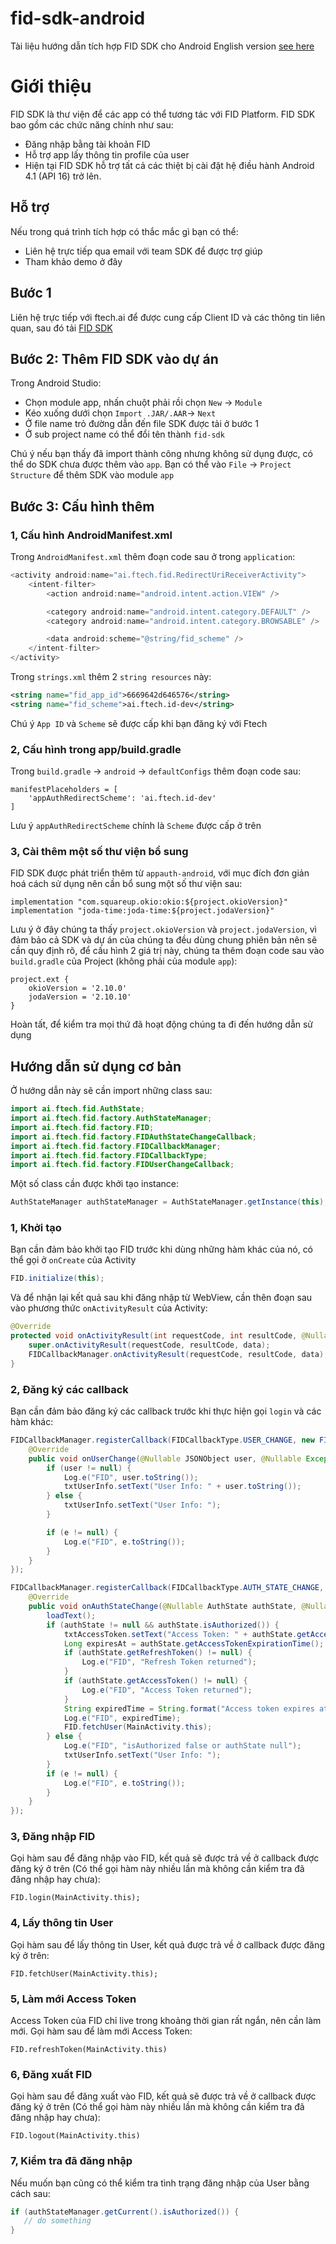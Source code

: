 # fid-sdk-android

Tài liệu hướng dẫn tích hợp FID SDK cho Android
English version [see here](./README.md)

# Giới thiệu
FID SDK là thư viện để các app có thể tương tác với FID Platform. FID SDK bao gồm các chức năng chính như sau:
- Đăng nhập bằng tài khoản FID
- Hỗ trợ app lấy thông tin profile của user
- Hiện tại FID SDK hỗ trợ tất cả các thiệt bị cài đặt hệ điều hành Android 4.1 (API 16) trở lên.

## Hỗ trợ
Nếu trong quá trình tích hợp có thắc mắc gì bạn có thể:

- Liên hệ trực tiếp qua email với team SDK để được trợ giúp
- Tham khảo demo ở đây

## Bước 1
Liên hệ trực tiếp với ftech.ai để được cung cấp Client ID và các thông tin liên quan, sau đó tải [FID SDK](https://github.com/n76i/fid-sdk-android-demo/raw/main/fid-sdk/fid-sdk-release.aar)
## Bước 2: Thêm FID SDK vào dự án
Trong Android Studio:
- Chọn module app, nhấn chuột phải rồi chọn `New` -> `Module`
- Kéo xuống dưới chọn `Import .JAR/.AAR`-> `Next`
- Ở file name trỏ đường dẫn đến file SDK được tải ở bước 1
- Ở sub project name có thể đổi tên thành `fid-sdk`

Chú ý nếu bạn thấy đã import thành công nhưng không sử dụng được, có thể do SDK chưa được thêm vào `app`. Bạn có thể vào `File` -> `Project Structure` để thêm SDK vào module `app`
## Bước 3: Cấu hình thêm
### 1, Cấu hình AndroidManifest.xml
Trong `AndroidManifest.xml` thêm đoạn code sau ở trong `application`:
```java
<activity android:name="ai.ftech.fid.RedirectUriReceiverActivity">
    <intent-filter>
        <action android:name="android.intent.action.VIEW" />

        <category android:name="android.intent.category.DEFAULT" />
        <category android:name="android.intent.category.BROWSABLE" />

        <data android:scheme="@string/fid_scheme" />
    </intent-filter>
</activity>
```

Trong `strings.xml` thêm 2 `string resources` này:
```xml
<string name="fid_app_id">6669642d646576</string>
<string name="fid_scheme">ai.ftech.id-dev</string>
```

Chú ý `App ID` và `Scheme` sẽ được cấp khi bạn đăng ký với Ftech
### 2, Cấu hình trong app/build.gradle
Trong `build.gradle` -> `android` -> `defaultConfigs` thêm đoạn code sau:
```
manifestPlaceholders = [
    'appAuthRedirectScheme': 'ai.ftech.id-dev'
]
```

Lưu ý `appAuthRedirectScheme` chính là `Scheme` được cấp ở trên
### 3, Cài thêm một số thư viện bổ sung
FID SDK được phát triển thêm từ `appauth-android`, với mục đích đơn giản hoá cách sử dụng nên cần bổ sung một số thư viện sau:
```
implementation "com.squareup.okio:okio:${project.okioVersion}"
implementation "joda-time:joda-time:${project.jodaVersion}"
```

Lưu ý ở đây chúng ta thấy `project.okioVersion` và `project.jodaVersion`, vì đảm bảo cả SDK và dự án của chúng ta đều dùng chung phiên bản nên sẽ cần quy định rõ, để cấu hình 2 giá trị này, chúng ta thêm đoạn code sau vào `build.gradle` của Project (không phải của module `app`):
```
project.ext {
    okioVersion = '2.10.0'
    jodaVersion = '2.10.10'
}
```
Hoàn tất, để kiểm tra mọi thứ đã hoạt động chúng ta đi đến hướng dẫn sử dụng

## Hướng dẫn sử dụng cơ bản
Ở hướng dẫn này sẽ cần import những class sau:
```java
import ai.ftech.fid.AuthState;
import ai.ftech.fid.factory.AuthStateManager;
import ai.ftech.fid.factory.FID;
import ai.ftech.fid.factory.FIDAuthStateChangeCallback;
import ai.ftech.fid.factory.FIDCallbackManager;
import ai.ftech.fid.factory.FIDCallbackType;
import ai.ftech.fid.factory.FIDUserChangeCallback;
```

Một số class cần được khởi tạo instance:
```java
AuthStateManager authStateManager = AuthStateManager.getInstance(this);
```

### 1, Khởi tạo
Bạn cần đảm bảo khởi tạo FID trước khi dùng những hàm khác của nó, có thể gọi ở `onCreate` của Activity
```java
FID.initialize(this);
```
Và để nhận lại kết quả sau khi đăng nhập từ WebView, cần thên đoạn sau vào phương thức `onActivityResult` của Activity:
```java
@Override
protected void onActivityResult(int requestCode, int resultCode, @Nullable Intent data) {
    super.onActivityResult(requestCode, resultCode, data);
    FIDCallbackManager.onActivityResult(requestCode, resultCode, data);
}
```
### 2, Đăng ký các callback
Bạn cần đảm bảo đăng ký các callback trước khi thực hiện gọi `login` và các hàm khác:
```java
FIDCallbackManager.registerCallback(FIDCallbackType.USER_CHANGE, new FIDUserChangeCallback() {
    @Override
    public void onUserChange(@Nullable JSONObject user, @Nullable Exception e) {
        if (user != null) {
            Log.e("FID", user.toString());
            txtUserInfo.setText("User Info: " + user.toString());
        } else {
            txtUserInfo.setText("User Info: ");
        }

        if (e != null) {
            Log.e("FID", e.toString());
        }
    }
});

FIDCallbackManager.registerCallback(FIDCallbackType.AUTH_STATE_CHANGE, new FIDAuthStateChangeCallback() {
    @Override
    public void onAuthStateChange(@Nullable AuthState authState, @Nullable Exception e) {
        loadText();
        if (authState != null && authState.isAuthorized()) {
            txtAccessToken.setText("Access Token: " + authState.getAccessToken());
            Long expiresAt = authState.getAccessTokenExpirationTime();
            if (authState.getRefreshToken() != null) {
                Log.e("FID", "Refresh Token returned");
            }
            if (authState.getAccessToken() != null) {
                Log.e("FID", "Access Token returned");
            }
            String expiredTime = String.format("Access token expires at: %s", DateTimeFormat.forPattern("yyyy-MM-dd HH:mm:ss ZZ").print(expiresAt));
            Log.e("FID", expiredTime);
            FID.fetchUser(MainActivity.this);
        } else {
            Log.e("FID", "isAuthorized false or authState null");
            txtUserInfo.setText("User Info: ");
        }
        if (e != null) {
            Log.e("FID", e.toString());
        }
    }
});
```
### 3, Đăng nhập FID
Gọi hàm sau để đăng nhập vào FID, kết quả sẽ được trả về ở callback được đăng ký ở trên (Có thể gọi hàm này nhiều lần mà không cần kiểm tra đã đăng nhập hay chưa):
```
FID.login(MainActivity.this);
```
### 4, Lấy thông tin User
Gọi hàm sau để lấy thông tin User, kết quả được trả về ở callback được đăng ký ở trên:
```
FID.fetchUser(MainActivity.this);
```
### 5, Làm mới Access Token
Access Token của FID chỉ live trong khoảng thời gian rất ngắn, nên cần làm mới. Gọi hàm sau để làm mới Access Token:
```
FID.refreshToken(MainActivity.this)
```
### 6, Đăng xuất FID
Gọi hàm sau để đăng xuất vào FID, kết quả sẽ được trả về ở callback được đăng ký ở trên (Có thể gọi hàm này nhiều lần mà không cần kiểm tra đã đăng nhập hay chưa):
```
FID.logout(MainActivity.this)
```
### 7, Kiểm tra đã đăng nhập
Nếu muốn bạn cũng có thể kiểm tra tình trạng đăng nhập của User bằng cách sau:
```java
if (authStateManager.getCurrent().isAuthorized()) {
   // do something
}
```

